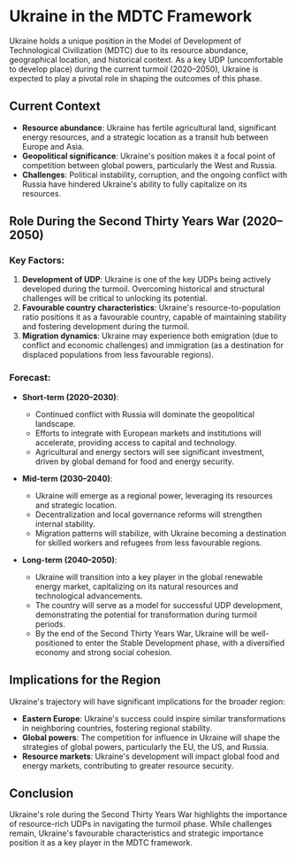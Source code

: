 # Ukraine in the MDTC Framework

Ukraine holds a unique position in the Model of Development of Technological Civilization (MDTC) due to its resource abundance, geographical location, and historical context. As a key UDP (uncomfortable to develop place) during the current turmoil (2020–2050), Ukraine is expected to play a pivotal role in shaping the outcomes of this phase.

## Current Context

- **Resource abundance**: Ukraine has fertile agricultural land, significant energy resources, and a strategic location as a transit hub between Europe and Asia.
- **Geopolitical significance**: Ukraine's position makes it a focal point of competition between global powers, particularly the West and Russia.
- **Challenges**: Political instability, corruption, and the ongoing conflict with Russia have hindered Ukraine's ability to fully capitalize on its resources.

## Role During the Second Thirty Years War (2020–2050)

### Key Factors:
1. **Development of UDP**: Ukraine is one of the key UDPs being actively developed during the turmoil. Overcoming historical and structural challenges will be critical to unlocking its potential.
2. **Favourable country characteristics**: Ukraine's resource-to-population ratio positions it as a favourable country, capable of maintaining stability and fostering development during the turmoil.
3. **Migration dynamics**: Ukraine may experience both emigration (due to conflict and economic challenges) and immigration (as a destination for displaced populations from less favourable regions).

### Forecast:
- **Short-term (2020–2030)**:
  - Continued conflict with Russia will dominate the geopolitical landscape.
  - Efforts to integrate with European markets and institutions will accelerate, providing access to capital and technology.
  - Agricultural and energy sectors will see significant investment, driven by global demand for food and energy security.

- **Mid-term (2030–2040)**:
  - Ukraine will emerge as a regional power, leveraging its resources and strategic location.
  - Decentralization and local governance reforms will strengthen internal stability.
  - Migration patterns will stabilize, with Ukraine becoming a destination for skilled workers and refugees from less favourable regions.

- **Long-term (2040–2050)**:
  - Ukraine will transition into a key player in the global renewable energy market, capitalizing on its natural resources and technological advancements.
  - The country will serve as a model for successful UDP development, demonstrating the potential for transformation during turmoil periods.
  - By the end of the Second Thirty Years War, Ukraine will be well-positioned to enter the Stable Development phase, with a diversified economy and strong social cohesion.

## Implications for the Region

Ukraine's trajectory will have significant implications for the broader region:
- **Eastern Europe**: Ukraine's success could inspire similar transformations in neighboring countries, fostering regional stability.
- **Global powers**: The competition for influence in Ukraine will shape the strategies of global powers, particularly the EU, the US, and Russia.
- **Resource markets**: Ukraine's development will impact global food and energy markets, contributing to greater resource security.

## Conclusion

Ukraine's role during the Second Thirty Years War highlights the importance of resource-rich UDPs in navigating the turmoil phase. While challenges remain, Ukraine's favourable characteristics and strategic importance position it as a key player in the MDTC framework.
